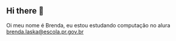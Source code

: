 ## Hi there 👋
Oi meu nome é Brenda, eu estou estudando computaçâo no alura 
brenda.laska@escola.pr.gov.br
